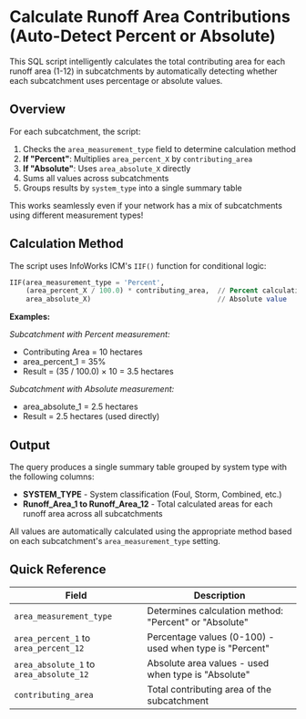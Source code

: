 # Calculate Runoff Area Contributions (Auto-Detect Percent or Absolute)

This SQL script intelligently calculates the total contributing area for each runoff area (1-12) in subcatchments by automatically detecting whether each subcatchment uses percentage or absolute values.

## Overview

For each subcatchment, the script:
1. Checks the `area_measurement_type` field to determine calculation method
2. **If "Percent"**: Multiplies `area_percent_X` by `contributing_area` 
3. **If "Absolute"**: Uses `area_absolute_X` directly
4. Sums all values across subcatchments
5. Groups results by `system_type` into a single summary table

This works seamlessly even if your network has a mix of subcatchments using different measurement types!

## Calculation Method

The script uses InfoWorks ICM's `IIF()` function for conditional logic:

```sql
IIF(area_measurement_type = 'Percent', 
    (area_percent_X / 100.0) * contributing_area,  // Percent calculation
    area_absolute_X)                               // Absolute value
```

**Examples:**

*Subcatchment with Percent measurement:*
- Contributing Area = 10 hectares
- area_percent_1 = 35%
- Result = (35 / 100.0) × 10 = 3.5 hectares

*Subcatchment with Absolute measurement:*
- area_absolute_1 = 2.5 hectares
- Result = 2.5 hectares (used directly)

## Output

The query produces a single summary table grouped by system type with the following columns:

- **SYSTEM_TYPE** - System classification (Foul, Storm, Combined, etc.)
- **Runoff_Area_1 to Runoff_Area_12** - Total calculated areas for each runoff area across all subcatchments

All values are automatically calculated using the appropriate method based on each subcatchment's `area_measurement_type` setting.

## Quick Reference

| Field | Description |
|-------|-------------|
| `area_measurement_type` | Determines calculation method: "Percent" or "Absolute" |
| `area_percent_1` to `area_percent_12` | Percentage values (0-100) - used when type is "Percent" |
| `area_absolute_1` to `area_absolute_12` | Absolute area values - used when type is "Absolute" |
| `contributing_area` | Total contributing area of the subcatchment |
